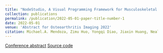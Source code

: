 ```yaml
---
title: "NodeStudio, A Visual Programming Framework for Musculoskeletal MRI Analysis"
collection: publications
permalink: /publication/2022-05-01-paper-title-number-1
date: 2022-05-01
venue: 'Abstract for Osteoarthritis Imaging 2022'
citation: Michael.A. Mendoza, Zimu Huo, Yongqi Diao, Jiaxin Huang, Neal K. Bangerter
---
```


[Conference abstract](https://www.sciencedirect.com/science/article/pii/S2772654122000083)  [Source code](https://github.com/michaelmendoza/node-studio)
